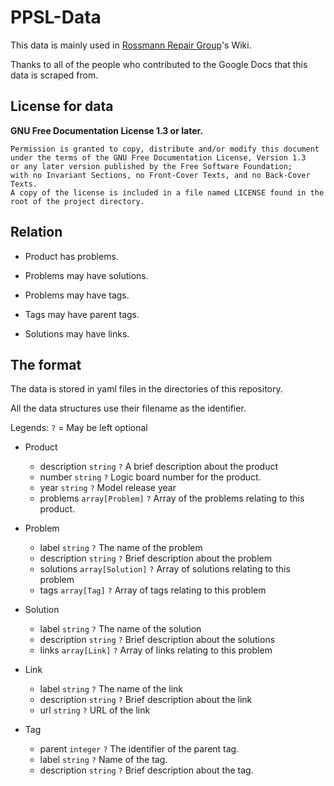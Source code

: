 # PPSL-Data

This data is mainly used in [Rossmann Repair Group](https://wiki2.rossmanngroup.com/index.php?title=Main_Page)'s Wiki.

Thanks to all of the people who contributed to the Google Docs that this data is scraped from.

## License for data
**GNU Free Documentation License 1.3 or later.**

    Permission is granted to copy, distribute and/or modify this document
    under the terms of the GNU Free Documentation License, Version 1.3
    or any later version published by the Free Software Foundation;
    with no Invariant Sections, no Front-Cover Texts, and no Back-Cover Texts.
    A copy of the license is included in a file named LICENSE found in the root of the project directory.

## Relation
- Product has problems.

- Problems may have solutions.

- Problems may have tags.

- Tags may have parent tags.

- Solutions may have links.


## The format

The data is stored in yaml files in the directories of this repository.

All the data structures use their filename as the identifier.

Legends: `?` = May be left optional

- Product
  - description `string` `?` A brief description about the product
  - number `string` `?` Logic board number for the product.
  - year `string` `?` Model release year
  - problems `array[Problem]` `?` Array of the problems relating to this product.

- Problem
  - label `string` `?` The name of the problem
  - description `string` `?` Brief description about the problem
  - solutions `array[Solution]` `?` Array of solutions relating to this problem
  - tags `array[Tag]` `?` Array of tags relating to this problem

- Solution
  - label `string` `?` The name of the solution
  - description `string` `?` Brief description about the solutions
  - links `array[Link]` `?` Array of links relating to this problem

- Link
  - label `string` `?` The name of the link
  - description `string` `?` Brief description about the link
  - url `string` `?` URL of the link

- Tag
  - parent `integer` `?` The identifier of the parent tag.
  - label `string` `?` Name of the tag.
  - description `string` `?` Brief description about the tag.
